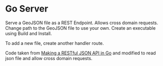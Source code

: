 # Go Server

Serve a GeoJSON file as a REST Endpoint. Allows cross domain requests. Change path to the GeoJSON file to use your own. Create an executable using Build and Install.

To add a new file, create another handler route.

Code taken from [Making a RESTful JSON API in Go](http:////thenewstack.io/make-a-restful-json-api-go/) and modified to read json file and allow cross domain requests.
